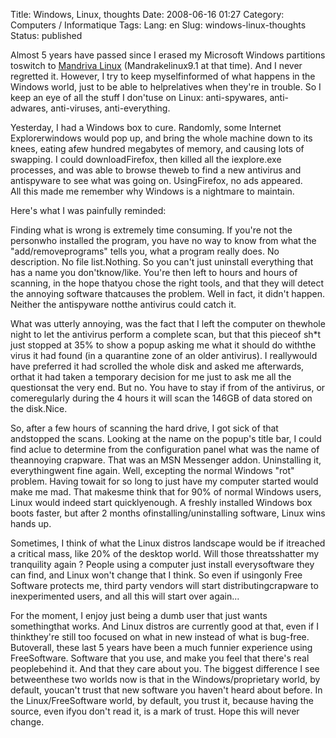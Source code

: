 Title: Windows, Linux, thoughts
Date: 2008-06-16 01:27
Category: Computers / Informatique
Tags:
Lang: en
Slug: windows-linux-thoughts
Status: published

Almost 5 years have passed since I erased my Microsoft Windows partitions toswitch to [Mandriva Linux](\%22http://www.mandriva.com\%22) (Mandrakelinux9.1 at that time). And I never regretted it. However, I try to keep myselfinformed of what happens in the Windows world, just to be able to helprelatives when they're in trouble. So I keep an eye of all the stuff I don'tuse on Linux: anti-spywares, anti-adwares, anti-viruses, anti-everything.

Yesterday, I had a Windows box to cure. Randomly, some Internet Explorerwindows would pop up, and bring the whole machine down to its knees, eating afew hundred megabytes of memory, and causing lots of swapping. I could downloadFirefox, then killed all the iexplore.exe processes, and was able to browse theweb to find a new antivirus and antispyware to see what was going on. UsingFirefox, no ads appeared.  
All this made me remember why Windows is a nightmare to maintain.

Here's what I was painfully reminded:

Finding what is wrong is extremely time consuming. If you're not the personwho installed the program, you have no way to know from what the "add/removeprograms" tells you, what a program really does. No description. No file list.Nothing. So you can't just uninstall everything that has a name you don'tknow/like. You're then left to hours and hours of scanning, in the hope thatyou chose the right tools, and that they will detect the annoying software thatcauses the problem. Well in fact, it didn't happen. Neither the antispyware notthe antivirus could catch it.

What was utterly annoying, was the fact that I left the computer on thewhole night to let the antivirus perform a complete scan, but that this pieceof sh\*t just stopped at 35% to show a popup asking me what it should do withthe virus it had found (in a quarantine zone of an older antivirus). I reallywould have preferred it had scrolled the whole disk and asked me afterwards, orthat it had taken a temporary decision for me just to ask me all the questionsat the very end. But no. You have to stay if from of the antivirus, or comeregularly during the 4 hours it will scan the 146GB of data stored on the disk.Nice.

So, after a few hours of scanning the hard drive, I got sick of that andstopped the scans. Looking at the name on the popup's title bar, I could find aclue to determine from the configuration panel what was the name of theannoying crapware. That was an MSN Messenger addon. Uninstalling it, everythingwent fine again. Well, excepting the normal Windows "rot" problem. Having towait for so long to just have my computer started would make me mad. That makesme think that for 90% of normal Windows users, Linux would indeed start quicklyenough. A freshly installed Windows box boots faster, but after 2 months ofinstalling/uninstalling software, Linux wins hands up.

Sometimes, I think of what the Linux distros landscape would be if itreached a critical mass, like 20% of the desktop world. Will those threatsshatter my tranquility again ? People using a computer just install everysoftware they can find, and Linux won't change that I think. So even if usingonly Free Software protects me, third party vendors will start distributingcrapware to inexperimented users, and all this will start over again...

For the moment, I enjoy just being a dumb user that just wants somethingthat works. And Linux distros are currently good at that, even if I thinkthey're still too focused on what in new instead of what is bug-free. Butoverall, these last 5 years have been a much funnier experience using FreeSoftware. Software that you use, and make you feel that there's real peoplebehind it. And that they care about you. The biggest difference I see betweenthese two worlds now is that in the Windows/proprietary world, by default, youcan't trust that new software you haven't heard about before. In the Linux/FreeSoftware world, by default, you trust it, because having the source, even ifyou don't read it, is a mark of trust. Hope this will never change.
